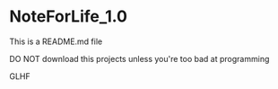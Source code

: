# NoteForLife_1.0

This is a README.md file

DO NOT download this projects unless you're too bad at programming

GLHF
